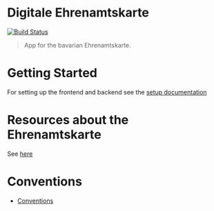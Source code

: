 # Digitale Ehrenamtskarte
[![Build Status](https://travis-ci.com/ehrenamtskarte/ehrenamtskarte.svg?branch=main)](https://travis-ci.com/ehrenamtskarte/ehrenamtskarte)

> App for the bavarian Ehrenamtskarte.

# Getting Started

For setting up the frontend and backend see the [setup documentation](./docs/setup.md)

# Resources about the Ehrenamtskarte

See [here](https://github.com/ehrenamtskarte/artefacts/blob/main/resources.md)

# Conventions

- [Conventions](./docs/conventions.md)
